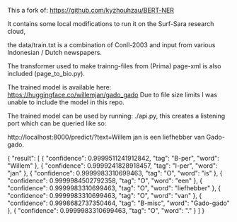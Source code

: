 This a fork of: https://github.com/kyzhouhzau/BERT-NER

It contains some local modifications to run it on the Surf-Sara research cloud,

the data/train.txt is a combination of Conll-2003 and input from various Indonesian / Dutch newspapers.

The transformer used to make trainng-files from (Prima) page-xml is also included (page_to_bio.py).

The trained model is available here: https://huggingface.co/willemjan/gado_gado
Due to file size limits I was unable to include the model in this repo.

The trained model can be used by running: ./api.py, this creates a listening port which can be queried like so:

http://localhost:8000/predict/?text=Willem jan is een liefhebber van Gado-gado.

{
  "result": [
    {
      "confidence": 0.9999511241912842,
      "tag": "B-per",
      "word": "Willem"
    },
    {
      "confidence": 0.9999241828918457,
      "tag": "I-per",
      "word": "jan"
    },
    {
      "confidence": 0.9999983310699463,
      "tag": "O",
      "word": "is"
    },
    {
      "confidence": 0.9999984502792358,
      "tag": "O",
      "word": "een"
    },
    {
      "confidence": 0.9999983310699463,
      "tag": "O",
      "word": "liefhebber"
    },
    {
      "confidence": 0.9999983310699463,
      "tag": "O",
      "word": "van"
    },
    {
      "confidence": 0.9998682737350464,
      "tag": "B-misc",
      "word": "Gado-gado"
    },
    {
      "confidence": 0.9999983310699463,
      "tag": "O",
      "word": "."
    }
  ]
}
